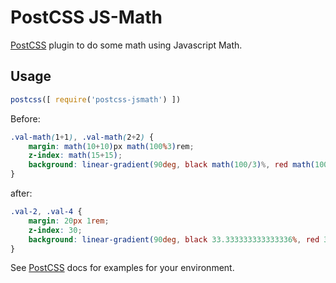 # PostCSS JS-Math 

[PostCSS] plugin to do some math using Javascript Math.

[PostCSS]: https://github.com/postcss/postcss

## Usage

```js
postcss([ require('postcss-jsmath') ])
```

Before: 
```scss
.val-math(1+1), .val-math(2+2) {
    margin: math(10+10)px math(100%3)rem;
    z-index: math(15+15);
    background: linear-gradient(90deg, black math(100/3)%, red math(100/3)%, blue math(100/3)%);
}
```
after:
```css
.val-2, .val-4 {
    margin: 20px 1rem;
    z-index: 30;
    background: linear-gradient(90deg, black 33.333333333333336%, red 33.333333333333336%, blue 33.333333333333336%);
}
```

See [PostCSS] docs for examples for your environment.
